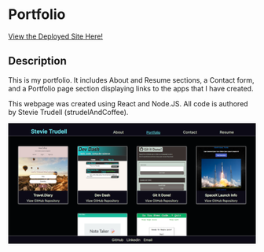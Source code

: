 # Portfolio

[View the Deployed Site Here!](https://strudelandcoffee.github.io/react-portfolio/)

## Description

This is my portfolio. It includes About and Resume sections, a Contact form, and a Portfolio page section displaying links to the apps that I have created.

This webpage was created using React and Node.JS. All code is authored by Stevie Trudell (strudelAndCoffee).

![Portfolio section showing several links to apps](https://github.com/strudelAndCoffee/react-portfolio/blob/main/src/assets/images/demo-screenshot-2.png)
